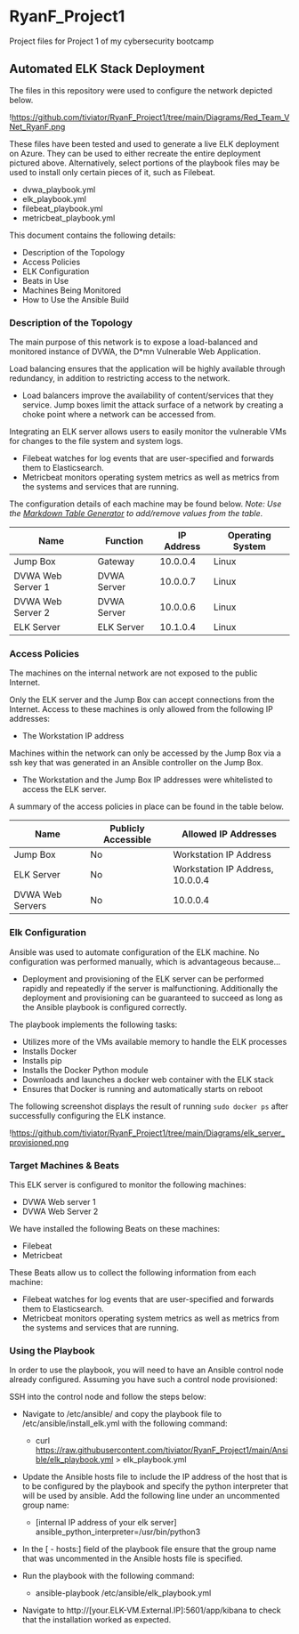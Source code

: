 # RyanF_Project1
Project files for Project 1 of my cybersecurity bootcamp

## Automated ELK Stack Deployment

The files in this repository were used to configure the network depicted below.

!https://github.com/tiviator/RyanF_Project1/tree/main/Diagrams/Red_Team_VNet_RyanF.png

These files have been tested and used to generate a live ELK deployment on Azure. They can be used to either recreate the entire deployment pictured above. Alternatively, select portions of the playbook files may be used to install only certain pieces of it, such as Filebeat.

- dvwa_playbook.yml 
- elk_playbook.yml
- filebeat_playbook.yml
- metricbeat_playbook.yml

This document contains the following details:
- Description of the Topology
- Access Policies
- ELK Configuration
- Beats in Use
- Machines Being Monitored
- How to Use the Ansible Build


### Description of the Topology

The main purpose of this network is to expose a load-balanced and monitored instance of DVWA, the D*mn Vulnerable Web Application.

Load balancing ensures that the application will be highly available through redundancy, in addition to restricting access to the network.
- Load balancers improve the availability of content/services that they service. Jump boxes limit the attack surface of a network by creating a choke point where a network can be accessed from.

Integrating an ELK server allows users to easily monitor the vulnerable VMs for changes to the file system and system logs.
- Filebeat watches for log events that are user-specified and forwards them to Elasticsearch. 
- Metricbeat monitors operating system metrics as well as metrics from the systems and services that are running.

The configuration details of each machine may be found below.
_Note: Use the [Markdown Table Generator](http://www.tablesgenerator.com/markdown_tables) to add/remove values from the table_.

| Name              | Function    | IP Address | Operating System | 
|-------------------|-------------|------------|------------------| 
| Jump Box          | Gateway     | 10.0.0.4   | Linux            | 
| DVWA Web Server 1 | DVWA Server | 10.0.0.7   | Linux            | 
| DVWA Web Server 2 | DVWA Server | 10.0.0.6   | Linux            | 
| ELK Server        | ELK Server  | 10.1.0.4   | Linux            |

### Access Policies

The machines on the internal network are not exposed to the public Internet. 

Only the ELK server and the Jump Box can accept connections from the Internet. Access to these machines is only allowed from the following IP addresses:
- The Workstation IP address

Machines within the network can only be accessed by the Jump Box via a ssh key that was generated in an Ansible controller on the Jump Box.
- The Workstation and the Jump Box IP addresses were whitelisted to access the ELK server.

A summary of the access policies in place can be found in the table below.

| Name             | Publicly Accessible | Allowed IP Addresses             | 
|------------------|---------------------|----------------------------------| 
| Jump Box         | No                  | Workstation IP Address           | 
| ELK Server       | No                  | Workstation IP Address, 10.0.0.4 | 
| DVWA Web Servers | No                  | 10.0.0.4                         | 

### Elk Configuration

Ansible was used to automate configuration of the ELK machine. No configuration was performed manually, which is advantageous because...
- Deployment and provisioning of the ELK server can be performed rapidly and repeatedly if the server is malfunctioning. Additionally the deployment and provisioning can be guaranteed to succeed as long as the Ansible playbook is configured correctly.

The playbook implements the following tasks:

- Utilizes more of the VMs available memory to handle the ELK processes
- Installs Docker 
- Installs pip 
- Installs the Docker Python module 
- Downloads and launches a docker web container with the ELK stack 
- Ensures that Docker is running and automatically starts on reboot 

The following screenshot displays the result of running `sudo docker ps` after successfully configuring the ELK instance.

!https://github.com/tiviator/RyanF_Project1/tree/main/Diagrams/elk_server_provisioned.png

### Target Machines & Beats
This ELK server is configured to monitor the following machines:
- DVWA Web server 1 
- DVWA Web Server 2

We have installed the following Beats on these machines:
- Filebeat 
- Metricbeat

These Beats allow us to collect the following information from each machine:
- Filebeat watches for log events that are user-specified and forwards them to Elasticsearch. 
- Metricbeat monitors operating system metrics as well as metrics from the systems and services that are running.

### Using the Playbook
In order to use the playbook, you will need to have an Ansible control node already configured. Assuming you have such a control node provisioned: 

SSH into the control node and follow the steps below: 

- Navigate to /etc/ansible/ and copy the playbook file to /etc/ansible/install_elk.yml with the following command: 

	- curl https://raw.githubusercontent.com/tiviator/RyanF_Project1/main/Ansible/elk_playbook.yml > elk_playbook.yml 

- Update the Ansible hosts file to include the IP address of the host that is to be configured by the playbook and specify the python interpreter that will be used by ansible. Add the following line under an uncommented group name: 

	- [internal IP address of your elk server] ansible_python_interpreter=/usr/bin/python3 

- In the [ - hosts:] field of the playbook file ensure that the group name that was uncommented in the Ansible hosts file is specified.  

- Run the playbook with the following command: 
	- ansible-playbook /etc/ansible/elk_playbook.yml 

- Navigate to http://[your.ELK-VM.External.IP]:5601/app/kibana to check that the installation worked as expected. 
